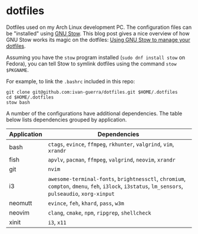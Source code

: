 # dotfiles

Dotfiles used on my Arch Linux development PC. The configuration files can be
"installed" using [GNU Stow][1]. This blog post gives a nice overview of how GNU
Stow works its magic on the dotfiles: [Using GNU Stow to manage your
dotfiles][2].

Assuming you have the `stow` program installed (`sudo dnf install stow` on
Fedora), you can tell Stow to symlink dotfiles using the command `stow
$PKGNAME`.

For example, to link the `.bashrc` included in this repo:

```
git clone git@github.com:ivan-guerra/dotfiles.git $HOME/.dotfiles
cd $HOME/.dotfiles
stow bash
```

A number of the configurations have additional dependencies. The table below
lists dependencies grouped by application.

| Application | Dependencies                                                                                                                                      |
|-------------|---------------------------------------------------------------------------------------------------------------------------------------------------|
| bash        | `ctags`, `evince`, `ffmpeg`, `rkhunter`, `valgrind`, `vim`, `xrandr`                                                                              |
| fish        | `apvlv`, `pacman`, `ffmpeg`, `valgrind`, `neovim`, `xrandr`                                                                                       |
| git         | `nvim`                                                                                                                                            |
| i3          | `awesome-terminal-fonts`, `brightnessctl`, `chromium`, `compton`, `dmenu`, `feh`, `i3lock`, `i3status`, `lm_sensors`, `pulseaudio`, `xorg-xinput` |
| neomutt     | `evince`, `feh`, `khard`, `pass`, `w3m`                                                                                                           |
| neovim      | `clang`, `cmake`, `npm`, `ripgrep`, `shellcheck`                                                                                                  |
| xinit       | `i3`, `x11`                                                                                                                                       |


[1]: https://www.gnu.org/software/stow/
[2]: https://brandon.invergo.net/news/2012-05-26-using-gnu-stow-to-manage-your-dotfiles.html

